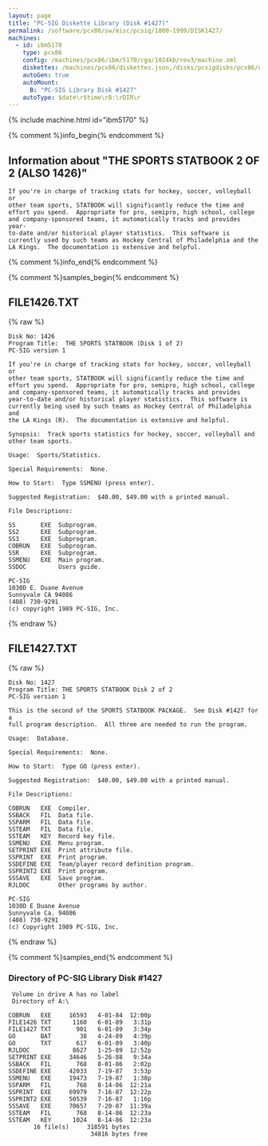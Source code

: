 ```yaml
---
layout: page
title: "PC-SIG Diskette Library (Disk #1427)"
permalink: /software/pcx86/sw/misc/pcsig/1000-1999/DISK1427/
machines:
  - id: ibm5170
    type: pcx86
    config: /machines/pcx86/ibm/5170/cga/1024kb/rev3/machine.xml
    diskettes: /machines/pcx86/diskettes.json,/disks/pcsigdisks/pcx86/diskettes.json
    autoGen: true
    autoMount:
      B: "PC-SIG Library Disk #1427"
    autoType: $date\r$time\rB:\rDIR\r
---
```


{% include machine.html id="ibm5170" %}

{% comment %}info_begin{% endcomment %}

## Information about "THE SPORTS STATBOOK 2 OF 2 (ALSO 1426)"

    If you're in charge of tracking stats for hockey, soccer, volleyball or
    other team sports, STATBOOK will significantly reduce the time and
    effort you spend.  Appropriate for pro, semipro, high school, college
    and company-sponsored teams, it automatically tracks and provides year-
    to-date and/or historical player statistics.  This software is
    currently used by such teams as Hockey Central of Philadelphia and the
    LA Kings.  The documentation is extensive and helpful.
{% comment %}info_end{% endcomment %}

{% comment %}samples_begin{% endcomment %}

## FILE1426.TXT

{% raw %}
```
Disk No: 1426
Program Title:  THE SPORTS STATBOOK (Disk 1 of 2)
PC-SIG version 1

If you're in charge of tracking stats for hockey, soccer, volleyball or
other team sports, STATBOOK will significantly reduce the time and
effort you spend.  Appropriate for pro, semipro, high school, college
and company-sponsored teams, it automatically tracks and provides
year-to-date and/or historical player statistics.  This software is
currently being used by such teams as Hockey Central of Philadelphia and
the LA Kings (R).  The documentation is extensive and helpful.

Synopsis:  Track sports statistics for hockey, soccer, volleyball and
other team sports.

Usage:  Sports/Statistics.

Special Requirements:  None.

How to Start:  Type SSMENU (press enter).

Suggested Registration:  $40.00, $49.00 with a printed manual.

File Descriptions:

SS       EXE  Subprogram.
SS2      EXE  Subprogram.
SS3      EXE  Subprogram.
COBRUN   EXE  Subprogram.
SSR      EXE  Subprogram.
SSMENU   EXE  Main program.
SSDOC         Users guide.

PC-SIG
1030D E. Duane Avenue
Sunnyvale CA 94086
(408) 730-9291
(c) copyright 1989 PC-SIG, Inc.

```
{% endraw %}

## FILE1427.TXT

{% raw %}
```
Disk No: 1427
Program Title: THE SPORTS STATBOOK Disk 2 of 2
PC-SIG version 1

This is the second of the SPORTS STATBOOK PACKAGE.  See Disk #1427 for a
full program description.  All three are needed to run the program.

Usage:  Database.

Special Requirements:  None.

How to Start:  Type GO (press enter).

Suggested Registration:  $40.00, $49.00 with a printed manual.

File Descriptions:

COBRUN   EXE  Compiler.
SSBACK   FIL  Data file.
SSPARM   FIL  Data file.
SSTEAM   FIL  Data file.
SSTEAM   KEY  Record key file.
SSMENU   EXE  Menu program.
SETPRINT EXE  Print attribute file.
SSPRINT  EXE  Print program.
SSDEFINE EXE  Team/player record definition program.
SSPRINT2 EXE  Print program.
SSSAVE   EXE  Save program.
RJLDOC        Other programs by author.

PC-SIG
1030D E Duane Avenue
Sunnyvale Ca. 94086
(408) 730-9291
(c) Copyright 1989 PC-SIG, Inc.

```
{% endraw %}

{% comment %}samples_end{% endcomment %}

### Directory of PC-SIG Library Disk #1427

     Volume in drive A has no label
     Directory of A:\

    COBRUN   EXE     16593   4-01-84  12:00p
    FILE1426 TXT      1160   6-01-89   3:31p
    FILE1427 TXT       901   6-01-89   3:34p
    GO       BAT        38   4-24-89   4:39p
    GO       TXT       617   6-01-89   3:40p
    RJLDOC            8627   1-25-89  12:52p
    SETPRINT EXE     34646   5-26-88   9:34a
    SSBACK   FIL       768   8-01-86   2:02p
    SSDEFINE EXE     42033   7-19-87   3:53p
    SSMENU   EXE     19473   7-19-87   1:38p
    SSPARM   FIL       768   8-14-86  12:21a
    SSPRINT  EXE     69979   7-16-87  12:22p
    SSPRINT2 EXE     50539   7-16-87   1:16p
    SSSAVE   EXE     70657   7-20-87  11:39a
    SSTEAM   FIL       768   8-14-86  12:23a
    SSTEAM   KEY      1024   8-14-86  12:23a
           16 file(s)     318591 bytes
                           34816 bytes free

